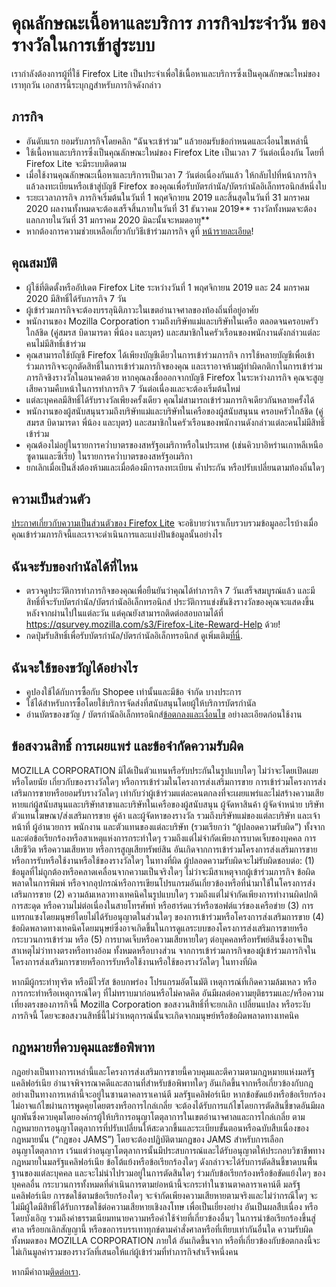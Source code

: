 # คุณลักษณะเนื้อหาและบริการ ภารกิจประจำวัน ของรางวัลในการเข้าสู่ระบบ
เรากำลังต้องการผู้ที่ใช้ Firefox Lite เป็นประจำเพื่อใช้เนื้อหาและบริการซึ่งเป็นคุณลักษณะใหม่ของเราทุกวัน เอกสารนี้ระบุกฎสำหรับภารกิจดังกล่าว 

## ภารกิจ
* อันดับแรก ยอมรับภารกิจโดยคลิก “ฉันจะเข้าร่วม” แล้วยอมรับข้อกำหนดและเงื่อนไขเหล่านี้ 
* ใช้เนื้อหาและบริการซึ่งเป็นคุณลักษณะใหม่ของ Firefox Lite เป็นเวลา 7 วันต่อเนื่องกัน โดยที่ Firefox Lite จะมีระบบติดตาม 
* เมื่อใช้งานคุณลักษณะเนื้อหาและบริการเป็นเวลา 7 วันต่อเนื่องกันแล้ว ให้กลับไปที่หน้าภารกิจแล้วลงทะเบียนหรือเข้าสู่บัญชี Firefox ของคุณเพื่อรับบัตรกำนัล/บัตรกำนัลอิเล็กทรอนิกส์หนึ่งใบ
* ระยะเวลาภารกิจ ภารกิจเริ่มต้นในวันที่ 1 พฤศจิกายน 2019 และสิ้นสุดในวันที่ 31 มกราคม 2020 ผลงานทั้งหมดจะต้องเสร็จสิ้นภายในวันที่ 31 ธันวาคม 2019** รางวัลทั้งหมดจะต้องแลกภายในวันที่ 31 มกราคม 2020 มิฉะนั้นจะหมดอายุ**
* หากต้องการความช่วยเหลือเกี่ยวกับวิธีเข้าร่วมภารกิจ ดูที่ [หน้ารายละเอียด]( https://support.mozilla.org/kb/firefox-lite-reward-program)!

## คุณสมบัติ
* ผู้ใช้ที่ติดตั้งหรืออัปเดต Firefox Lite ระหว่างวันที่ 1 พฤศจิกายน 2019 และ 24 มกราคม 2020 มีสิทธิ์ได้รับภารกิจ 7 วัน
* ผู้เข้าร่วมภารกิจจะต้องบรรลุนิติภาวะในเขตอำนาจศาลของท้องถิ่นที่อยู่อาศัย
* พนักงานของ Mozilla Corporation รวมถึงบริษัทแม่และบริษัทในเครือ ตลอดจนครอบครัวใกล้ชิด (คู่สมรส บิดามารดา พี่น้อง และบุตร) และสมาชิกในครัวเรือนของพนักงานดังกล่าวแต่ละคนไม่มีสิทธิ์เข้าร่วม 
* คุณสามารถใช้บัญชี Firefox ได้เพียงบัญชีเดียวในการเข้าร่วมภารกิจ การใช้หลายบัญชีเพื่อเข้าร่วมภารกิจจะถูกตัดสิทธิ์ในการเข้าร่วมภารกิจของคุณ และเราอาจห้ามผู้ทำผิดกติกาในการเข้าร่วมภารกิจชิงรางวัลในอนาคตด้วย หากคุณลงชื่อออกจากบัญชี Firefox ในระหว่างภารกิจ คุณจะสูญเสียความคืบหน้าในการทำภารกิจ 7 วันต่อเนื่องและจะต้องเริ่มต้นใหม่ 
* แต่ละบุคคลมีสิทธิ์ได้รับรางวัลเพียงครั้งเดียว คุณไม่สามารถเข้าร่วมภารกิจเดียวกันหลายครั้งได้ 
* พนักงานของผู้สนับสนุนรวมถึงบริษัทแม่และบริษัทในเครือของผู้สนับสนุนน ครอบครัวใกล้ชิด (คู่สมรส บิดามารดา พี่น้อง และบุตร) และสมาชิกในครัวเรือนของพนักงานดังกล่าวแต่ละคนไม่มีสิทธิ์เข้าร่วม 
* คุณต้องไม่อยู่ในรายการคว่ำบาตรของสหรัฐอเมริกาหรือในประเทศ (เช่นคิวบาอิหร่านเกาหลีเหนือซูดานและซีเรีย) ในรายการคว่ำบาตรของสหรัฐอเมริกา
* ยกเลิกเมื่อเป็นสิ่งต้องห้ามและเมื่อต้องมีการลงทะเบียน ค้ำประกัน หรือปรับเปลี่ยนตามท้องถิ่นใดๆ

## ความเป็นส่วนตัว
[ประกาศเกี่ยวกับความเป็นส่วนตัวของ Firefox Lite](https://www.mozilla.org/privacy/firefox-lite/) จะอธิบายว่าเราเก็บรวบรวมข้อมูลอะไรบ้างเมื่อคุณเข้าร่วมภารกิจนี้และเราจะดำเนินการและแบ่งปันข้อมูลนั้นอย่างไร 

## ฉันจะรับของกำนัลได้ที่ไหน
* ตรวจดูประวัติการทำภารกิจของคุณเพื่อยืนยันว่าคุณได้ทำภารกิจ 7 วันเสร็จสมบูรณ์แล้ว และมีสิทธิ์ที่จะรับบัตรกำนัล/บัตรกำนัลอิเล็กทรอนิกส์ ประวัติการแข่งขันชิงรางวัลของคุณจะแสดงขึ้นหลังจากผ่านไปในแต่ละวัน แต่คุณยังสามารถติดต่อสอบถามได้ที่ https://qsurvey.mozilla.com/s3/Firefox-Lite-Reward-Help ด้วย!
* กดปุ่มรับสิทธิ์เพื่อรับบัตรกำนัล/บัตรกำนัลอิเล็กทรอนิกส์ ดูเพิ่มเติม[ที่นี่]( https://support.mozilla.org/kb/firefox-lite-reward-program).

## ฉันจะใช้ของขวัญได้อย่างไร
* คูปองใช้ได้กับการซื้อกับ Shopee เท่านั้นและมีข้อ จำกัด บางประการ
* ใช้ได้สำหรับการซื้อโดยใช้บริการจัดส่งที่สนับสนุนโดยผู้ให้บริการบัตรกำนัล
* อ่านบัตรของขวัญ / บัตรกำนัลอิเล็กทรอนิกส์[ข้อตกลงและเงื่อนไข](https://shopee.co.id/m/Mozilla-Voucher-Diskon-15RB) อย่างละเอียดก่อนใช้งาน

## ข้อสงวนสิทธิ์ การเผยแพร่ และข้อจำกัดความรับผิด
MOZILLA CORPORATION มิได้เป็นตัวแทนหรือรับประกันในรูปแบบใดๆ  ไม่ว่าจะโดยเปิดเผยหรือโดยนัย เกี่ยวกับของรางวัลใดๆ หรือการเข้าร่วมในโครงการส่งเสริมการขาย การเข้าร่วมโครงการส่งเสริมการขายหรือยอมรับรางวัลใดๆ เท่ากับว่าผู้เข้าร่วมแต่ละคนตกลงที่จะเผยแพร่และไม่สร้างความเสียหายแก่ผู้สนับสนุนและบริษัทสาขาและบริษัทในเครือของผู้สนับสนุน ผู้จัดหาสินค้า ผู้จัดจำหน่าย บริษัทตัวแทนโฆษณา/ส่งเสริมการขาย คู่ค้า และผู้จัดหาของรางวัล รวมถึงบริษัทแม่ของแต่ละบริษัท และเจ้าหน้าที่ ผู้อำนวยการ พนักงาน และตัวแทนของแต่ละบริษัท (รวมเรียกว่า “ผู้ปลอดความรับผิด”) ทั้งจากและต่อข้อเรียกร้องหรือสาเหตุแห่งการกระทำใดๆ รวมถึงแต่ไม่จำกัดเพียงการบาดเจ็บของบุคคล การเสียชีวิต หรือความเสียหาย หรือการสูญเสียทรัพย์สิน อันเกิดจากการเข้าร่วมโครงการส่งเสริมการขายหรือการรับหรือใช้งานหรือใช้ของรางวัลใดๆ ในทางที่ผิด ผู้ปลอดความรับผิดจะไม่รับผิดชอบต่อ: (1) ข้อมูลที่ไม่ถูกต้องหรือคลาดเคลื่อนจากความเป็นจริงใดๆ ไม่ว่าจะมีสาเหตุจากผู้เข้าร่วมภารกิจ ข้อผิดพลาดในการพิมพ์ หรือจากอุปกรณ์หรือการเขียนโปรแกรมอันเกี่ยวข้องหรือที่นำมาใช้ในโครงการส่งเสริมการขาย (2) ความล้มเหลวทางเทคนิคในรูปแบบใดๆ รวมถึงแต่ไม่จำกัดเพียงการทำงานผิดปกติ การสะดุด หรือความไม่ต่อเนื่องในสายโทรศัพท์ หรือฮาร์ดแวร์หรือซอฟต์แวร์ของเครือข่าย (3) การแทรกแซงโดยมนุษย์โดยไม่ได้รับอนุญาตในส่วนใดๆ ของการเข้าร่วมหรือโครงการส่งเสริมการขาย (4) ข้อผิดพลาดทางเทคนิคโดยมนุษย์ซึ่งอาจเกิดขึ้นในการดูแลระบบของโครงการส่งเสริมการขายหรือกระบวนการเข้าร่วม หรือ (5) การบาดเจ็บหรือความเสียหายใดๆ ต่อบุคคลหรือทรัพย์สินซึ่งอาจเป็นสาเหตุไม่ว่าทางตรงหรือทางอ้อม ทั้งหมดหรือบางส่วน จากการเข้าร่วมภารกิจของผู้เข้าร่วมภารกิจในโครงการส่งเสริมการขายหรือการรับหรือใช้งานหรือใช้ของรางวัลใดๆ ในทางที่ผิด

หากมีผู้กระทำทุจริต หรือมีไวรัส ข้อบกพร่อง โปรแกรมอัตโนมัติ เหตุการณ์ที่เกิดความล้มเหลว หรือการกระทำหรือเหตุการณ์ใดๆ ที่ไม่ทราบมาก่อนหรือไม่คาดคิด อันมีผลต่อความยุติธรรมและ/หรือความเที่ยงตรงของภารกิจนี้ Mozilla Corporation ขอสงวนสิทธิ์ที่จะยกเลิก เปลี่ยนแปลง หรือระงับภารกิจนี้ โดยจะขอสงวนสิทธิ์นี้ไม่ว่าเหตุการณ์นั้นจะเกิดจากมนุษย์หรือข้อผิดพลาดทางเทคนิค 

## กฎหมายที่ควบคุมและข้อพิพาท

กฎอย่างเป็นทางการเหล่านี้และโครงการส่งเสริมการขายนี้ควบคุมและตีความตามกฎหมายแห่งมลรัฐแคลิฟอร์เนีย อำนาจพิจารณาคดีและสถานที่สำหรับข้อพิพาทใดๆ อันเกิดขึ้นจากหรือเกี่ยวข้องกับกฎอย่างเป็นทางการเหล่านี้จะอยู่ในซานตาคลาราเคาน์ตี มลรัฐแคลิฟอร์เนีย หากข้อขัดแย้งหรือข้อเรียกร้องไม่อาจแก้ไขผ่านการพูดคุยโดยตรงหรือการไกล่เกลี่ย จะต้องได้รับการแก้ไขโดยการตัดสินชี้ขาดอันมีผลผูกพันซึ่งควบคุมโดยองค์กรผู้ให้บริการอนุญาโตตุลาการในเขตอำนาจศาลและการไกล่เกลี่ย ตามกฎหมายการอนุญาโตตุลาการที่ปรับเปลี่ยนให้สะดวกขึ้นและระเบียบขั้นตอนหรือฉบับสืบเนื่องของกฎหมายนั้น (“กฎของ JAMS”) โดยจะต้องปฏิบัติตามกฎของ JAMS สำหรับการเลือกอนุญาโตตุลาการ เว้นแต่ว่าอนุญาโตตุลาการนั้นมีประสบการณ์และได้รับอนุญาตให้ประกอบวิชาชีพทางกฎหมายในมลรัฐแคลิฟอร์เนีย ข้อโต้แย้งหรือข้อเรียกร้องใดๆ ดังกล่าวจะได้รับการตัดสินชี้ขาดบนพื้นฐานของแต่ละบุคคล และจะไม่นำไปรวมอยู่ในการตัดสินใดๆ ร่วมกับข้อเรียกร้องหรือข้อขัดแย้งใดๆ ของบุคคลอื่น กระบวนการทั้งหมดที่ดำเนินการตามย่อหน้านี้จะกระทำในซานตาคลาราเคาน์ตี มลรัฐแคลิฟอร์เนีย การชดใช้ตามข้อเรียกร้องใดๆ จะจำกัดเพียงความเสียหายตามจริงและไม่ว่ากรณีใดๆ จะไม่มีผู้ใดมีสิทธิ์ได้รับการชดใช้ต่อความเสียหายเชิงลงโทษ เพื่อเป็นเยี่ยงอย่าง อันเป็นผลสืบเนื่อง หรือโดยบังเอิญ รวมถึงค่าธรรมเนียมทนายความหรือค่าใช้จ่ายที่เกี่ยวข้องอื่นๆ ในการนำข้อเรียกร้องขึ้นสู่ศาล หรือยกเลิกสัญญานี้ หรือขอการบรรเทาทุกข์ตามคำสั่งศาลหรือที่เทียบเท่ากันอื่นใด ความรับผิดทั้งหมดของ MOZILLA CORPORATION ภายใต้ อันเกิดขึ้นจาก หรือที่เกี่ยวข้องกับข้อตกลงนี้จะไม่เกินมูลค่ารวมของรางวัลที่เสนอให้แก่ผู้เข้าร่วมที่ทำภารกิจสำเร็จหนึ่งคน 

หากมีคำถาม[ติดต่อเรา]( https://qsurvey.mozilla.com/s3/Firefox-Lite-Reward-Help).
